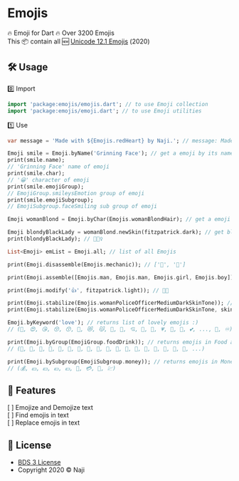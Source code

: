 # Emojis 

🔥 Emoji for Dart 🔥 Over 3200 Emojis <br> 
This 📦 contain all 🆕 [Unicode 12.1 Emojis](https://unicode.org/emoji/charts) (2️0️2️0️) 

## 🛠️ Usage
0️⃣ Import
```dart
import 'package:emojis/emojis.dart'; // to use Emoji collection
import 'package:emojis/emoji.dart'; // to use Emoji utilities
```
1️⃣ Use
```dart
var message = 'Made with ${Emojis.redHeart} by Naji.'; // message: Made with ❤️ by Naji.

Emoji smile = Emoji.byName('Grinning Face'); // get a emoji by its name
print(smile.name);
// 'Grinning Face' name of emoji
print(smile.char);
// '😀' character of emoji
print(smile.emojiGroup);
// EmojiGroup.smileysEmotion group of emoji
print(smile.emojiSubgroup);
// EmojiSubgroup.faceSmiling sub group of emoji

Emoji womanBlond = Emoji.byChar(Emojis.womanBlondHair); // get a emoji by its character 👱‍♀️

Emoji blondyBlackLady = womanBlond.newSkin(fitzpatrick.dark); // get blondy in black
print(blondyBlackLady); // 👱🏿‍♀️

List<Emoji> emList = Emoji.all; // list of all Emojis

print(Emoji.disassemble(Emojis.mechanic)); // ['🔧', '🧑']

print(Emoji.assemble([Emojis.man, Emojis.man, Emojis.girl, Emojis.boy])); // 👨‍👨‍👧‍👦️

print(Emoji.modify('👍', fitzpatrick.light)); // 👍🏻

print(Emoji.stabilize(Emojis.womanPoliceOfficerMediumDarkSkinTone)); //👮🏾‍♀️ => 👮‍♀️ Woman Police Officer with no special skin tone
print(Emoji.stabilize(Emojis.womanPoliceOfficerMediumDarkSkinTone, skin: false, gender: true)); //👮🏾‍♀️ => 👮🏾 no gender! still medium dark

Emoji.byKeyword('love'); // returns list of lovely emojis :)
// (🥰, 😍, 😘, 😚, 😙, 🤗, 😻, 😽, 💋, 💌, 💘, 💝, 💖, 💗, 💓, 💞, 💕, ..., 💄, ♾)

print(Emoji.byGroup(EmojiGroup.foodDrink)); // returns emojis in Food and Drink group
// (🍇, 🍈, 🍉, 🍊, 🍋, 🍌, 🍍, 🥭, 🍎, 🍏, 🍐, 🍑, 🍒, 🍓, 🥝, 🍅, 🥥, 🥑, ...)

print(Emoji.bySubgroup(EmojiSubgroup.money)); // returns emojis in Money subgroup
// (💰, 💴, 💵, 💶, 💷, 💸, 💳, 🧾, 💹)
```

## 🚀 Features
[ ] Emojize and Demojize text<br>
[ ] Find emojis in text<br>
[ ] Replace emojis in text<br>

## 📄 License
* [BDS 3 License](https://opensource.org/licenses/BSD-3-Clause)
* Copyright 2020 © Naji